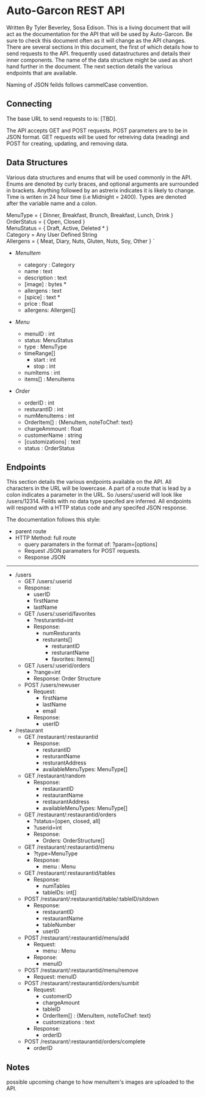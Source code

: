 # Auto-Garcon REST API

Written By Tyler Beverley, Sosa Edison. 
This is a living document that will act as the documentation for the API that will be used by Auto-Garcon. Be sure to check this document often as it will change as the API changes. There are several sections in this document, the first of which details how to send requests to the API. frequently used datastructures and details their inner components. The name of the data structure might be used as short hand further in the document. The next section details the various endpoints that are available. 

Naming of JSON feilds follows cammelCase convention. 

## Connecting

The base URL to send requests to is: [TBD].  
 
The API accepts GET and POST requests. POST parameters are to be in JSON format. GET requests will be used for retreiving data (reading) and POST for creating, updating, and removing data.  

## Data Structures 
Various data structures and enums that will be used commonly in the API. Enums are denoted by curly braces, and optional arguments are surrounded in brackets. Anything followed by an astrerix indicates it is likely to change. Time is writen in 24 hour time (i.e Midnight = 2400). Types are denoted after the variable name and a colon.  
  
MenuType = { Dinner, Breakfast, Brunch, Breakfast, Lunch, Drink }  
OrderStatus = { Open, Closed }  
MenuStatus = { Draft, Active, Deleted \* }  
Category = Any User Defined String  
Allergens = { Meat, Diary, Nuts, Gluten, Nuts, Soy, Other } `
  
* _MenuItem_
  * category : Category
  * name : text 
  * description : text 
  * [image] : bytes \* 
  * allergens : text 
  * [spice] : text \* 
  * price : float
  * allergens:  Allergen[] 

* _Menu_  
  * menuID : int
  * status: MenuStatus
  * type : MenuType 
  * timeRange[] 
    * start : int 
    * stop : int 
  * numItems : int 
  * items[] : MenuItems 

* _Order_
  * orderID : int 
  * resturantID : int 
  * numMenuItems : int 
  * OrderItem[] : {MenuItem, noteToChef: text}
  * chargeAmmount : float
  * customerName : string
  * [customizations] : text
  * status : OrderStatus

## Endpoints 

This section details the various endpoints available on the API. All characters in the URL will be lowercase. A part of a route that is lead by a colon indicates a parameter in the URL. So /users/:userid will look like /users/12314. Feilds with no data type specifed are inferred. All endpoints will respond with a HTTP status code and any specifed JSON response. 
  
The documentation follows this style: 

* parent route
 * HTTP Method: full route  
   * query paramaters in the format of: ?param=[options]
   * Request JSON paramaters for POST requests. 
   * Response JSON
  
---  


* /users
   * GET /users/:userid 
    * Response: 
      * userID
      * firstName
      * lastName
   * GET /users/:userid/favorites
     * ?resturantid=int 
     * Response: 
       * numResturants
       * resturants[] 
         * resturantID
         * resturantName
         * favorites: Items[] 
   * GET /users/:userid/orders
      * ?range=int
      * Response: Order Structure
   * POST /users/newuser 
     * Request: 
       * firstName
       * lastName
       * email
     * Response: 
       *  userID
* /restaurant   
  * GET /restaurant/:restaurantid
    * Response:  
      * resturantID
      * resturantName
      * resturantAddress
      * availableMenuTypes: MenuType[]
  * GET /restaurant/random
    * Response: 
      * restaurantID
      * restaurantName
      * restaurantAddress
      * availableMenuTypes: MenuType[]
  * GET /restaurant/:restaurantid/orders
    * ?status=[open, closed, all]
    * ?userid=int
    * Response:
      * Orders: OrderStructure[]
  * GET /restaurant/:restaurantid/menu
  	* ?type=MenuType
    * Response: 
       * menu : Menu
  * GET /restaurant/:restaurantid/tables
    * Response: 
      * numTables
      * tableIDs: int[]
  * POST /restaurant/:restaurantid/table/:tableID/sitdown
    * Response: 
      * restaurantID
      * restaurantName
      * tableNumber
      * userID
  * POST /restaurant/:restaurantid/menu/add
    * Request: 
      * menu : Menu
    * Reponse: 
      * menuID
  * POST /restaurant/:restaurantid/menu/remove
     * Request: menuID
  * POST /restaurant/:restaurantid/orders/sumbit
    * Request:
      * customerID
      * chargeAmount
      * tableID
      * OrderItem[] : {MenuItem, noteToChef: text}
      * customizations : text
    * Response: 
      * orderID 
  * POST /restaurant/:restaurantid/orders/complete
     * orderID


Notes 
--------
possible upcoming change to how menuItem's images are uploaded to the API.
